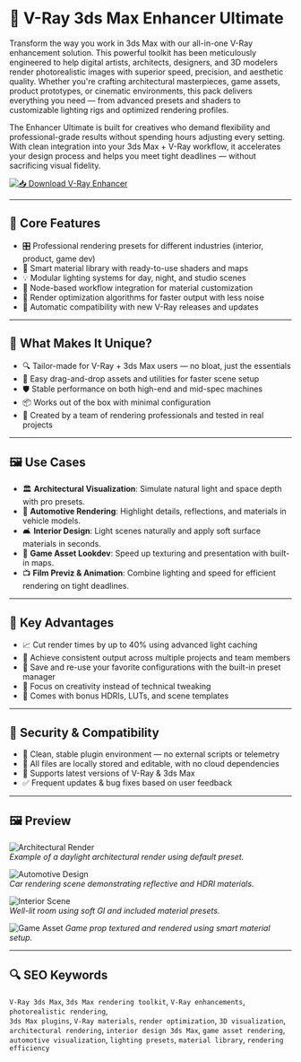 # 🌟 V-Ray 3ds Max Enhancer Ultimate 

Transform the way you work in 3ds Max with our all-in-one V-Ray enhancement solution. This powerful toolkit has been meticulously engineered to help digital artists, architects, designers, and 3D modelers render photorealistic images with superior speed, precision, and aesthetic quality. Whether you're crafting architectural masterpieces, game assets, product prototypes, or cinematic environments, this pack delivers everything you need — from advanced presets and shaders to customizable lighting rigs and optimized rendering profiles.

The Enhancer Ultimate  is built for creatives who demand flexibility and professional-grade results without spending hours adjusting every setting. With clean integration into your 3ds Max + V-Ray workflow, it accelerates your design process and helps you meet tight deadlines — without sacrificing visual fidelity.

[![📥 Download V-Ray Enhancer](https://img.shields.io/badge/Download-V--Ray_Enhancer-blueviolet)](#)

---

## 💎 Core Features

- 🎛️ Professional rendering presets for different industries (interior, product, game dev)
- 🎨 Smart material library with ready-to-use shaders and maps
- 💡 Modular lighting systems for day, night, and studio scenes
- 🧩 Node-based workflow integration for material customization
- 🚀 Render optimization algorithms for faster output with less noise
- 🔄 Automatic compatibility with new V-Ray releases and updates

---

## 🧰 What Makes It Unique?

- 🔍 Tailor-made for V-Ray + 3ds Max users — no bloat, just the essentials
- 🧱 Easy drag-and-drop assets and utilities for faster scene setup
- 🛡️ Stable performance on both high-end and mid-spec machines
- 📦 Works out of the box with minimal configuration
- 🧠 Created by a team of rendering professionals and tested in real projects

---

## 🖼️ Use Cases

- 🏛️ **Architectural Visualization**: Simulate natural light and space depth with pro presets.
- 🚙 **Automotive Rendering**: Highlight details, reflections, and materials in vehicle models.
- 🛋️ **Interior Design**: Light scenes naturally and apply soft surface materials in seconds.
- 🧱 **Game Asset Lookdev**: Speed up texturing and presentation with built-in maps.
- 📺 **Film Previz & Animation**: Combine lighting and speed for efficient rendering on tight deadlines.

---

## 🏅 Key Advantages

- 📈 Cut render times by up to 40% using advanced light caching
- 🎯 Achieve consistent output across multiple projects and team members
- 🔧 Save and re-use your favorite configurations with the built-in preset manager
- 🧘 Focus on creativity instead of technical tweaking
- 🎁 Comes with bonus HDRIs, LUTs, and scene templates

---

## 🔐 Security & Compatibility

- 🔑 Clean, stable plugin environment — no external scripts or telemetry
- 📁 All files are locally stored and editable, with no cloud dependencies
- 🔄 Supports latest versions of V-Ray & 3ds Max
- ✅ Frequent updates & bug fixes based on user feedback

---

## 🖼️ Preview

![Architectural Render]()  
*Example of a daylight architectural render using default preset.*

![Automotive Design](https://i.ytimg.com/vi/TbLpSuEP3J4/hq720.jpg?sqp=-oaymwEhCK4FEIIDSFryq4qpAxMIARUAAAAAGAElAADIQj0AgKJD&rs=AOn4CLAIrSOoCJuJrFpEHYcgGNriHJ2xAw)  
*Car rendering scene demonstrating reflective and HDRI materials.*

![Interior Scene](https://design8.com/wp-content/uploads/2024/12/news-2024-12-04-v-ray-7-for-sketchup.jpg)  
*Well-lit room using soft GI and included material presets.*

![Game Asset]([https://example.com/game_asset.jpg](https://www.learnvray.com/wp-content/uploads/2023/05/tut-max.jpg))  
*Game prop textured and rendered using smart material setup.*

---

## 🔍 SEO Keywords

`V-Ray 3ds Max`, `3ds Max rendering toolkit`, `V-Ray enhancements`, `photorealistic rendering`,  
`3ds Max plugins`, `V-Ray materials`, `render optimization`, `3D visualization`,  
`architectural rendering`, `interior design 3ds Max`, `game asset rendering`,  
`automotive visualization`, `lighting presets`, `material library`, `rendering efficiency`
